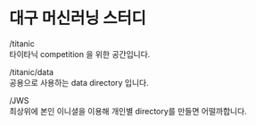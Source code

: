 # 대구 머신러닝 스터디 

/titanic  
타이타닉 competition 을 위한 공간입니다.  

/titanic/data  
공용으로 사용하는 data directory 입니다.  

/JWS  
최상위에 본인 이니셜을 이용해 개인별 directory를 만들면 어떨까합니다.  